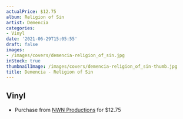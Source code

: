 ```yaml
---
actualPrice: $12.75
album: Religion of Sin
artist: Demencia
categories:
- Vinyl
date: '2021-06-29T15:05:55'
draft: false
images:
- /images/covers/demencia-religion_of_sin.jpg
inStock: true
thumbnailImage: /images/covers/demencia-religion_of_sin-thumb.jpg
title: Demencia - Religion of Sin
---
```


## Vinyl
* Purchase from [NWN Productions](http://shop.nwnprod.com/index.php?route=product/product&path=75&product_id=1157&sort=pd.name&order=ASC) for $12.75

